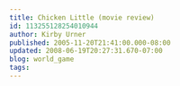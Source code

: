 ```yaml
---
title: Chicken Little (movie review)
id: 113255128254010944
author: Kirby Urner
published: 2005-11-20T21:41:00.000-08:00
updated: 2008-06-19T20:27:31.670-07:00
blog: world_game
tags: 
---
```


